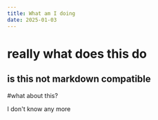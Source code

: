 ```yaml
---
title: What am I doing
date: 2025-01-03
---
```


# really what does this do

## is this not markdown compatible

#what about this?

I don't know any more  
